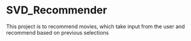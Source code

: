 # SVD_Recommender
This project is to recommend movies, which take input from the user and recommend based on previous selections
